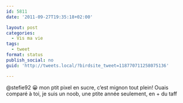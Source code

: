 ```yaml
---
id: 5811
date: '2011-09-27T19:35:18+02:00'

layout: post
categories:
  - Vis ma vie
tags:
  - tweet
format: status
publish_social: no
guid: 'http://tweets.local/?birdsite_tweet=118770711258075136'

---
```


@stefie92 😀 mon ptit pixel en sucre, c’est mignon tout plein! Ouais comparé à toi, je suis un noob, une ptite année seulement, en + du taff
